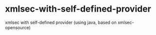 xmlsec-with-self-defined-provider
=================================

xmlsec with self-defined provider (using java, based on xmlsec-opensource)
